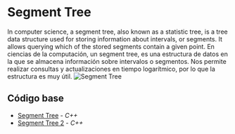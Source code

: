 # Segment Tree
In computer science, a segment tree, also known as a statistic tree, is a tree data structure used for storing information about intervals, or segments. It allows querying which of the stored segments contain a given point.
En ciencias de la computación, un segment tree, es una estructura de datos en la que se almacena información sobre intervalos o segmentos. Nos permite realizar consultas y actualizaciones en tiempo logarítmico, por lo que la estructura es muy útil.
![Segment Tree](https://media.geeksforgeeks.org/wp-content/cdn-uploads/segment-tree1.png)
## Código base
- [Segment Tree](https://github.com/NatiBilbao/AlgoritmicaII2022/blob/main/Contenido/Capitulo%201/Estructura_de_datos/Segment_tree/segmentTree.cpp) - _C++_
- [Segment Tree 2](https://github.com/NatiBilbao/AlgoritmicaII2022/blob/main/Contenido/Capitulo%201/Estructura_de_datos/Segment_tree/segmentTree2.cpp) - _C++_
